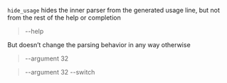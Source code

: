`hide_usage` hides the inner parser from the generated usage line, but not from the rest of the help or completion

> --help

But doesn’t change the parsing behavior in any way otherwise

> --argument 32

> --argument 32 --switch
